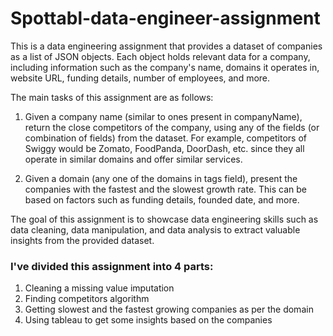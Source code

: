 # Spottabl-data-engineer-assignment
This is a data engineering assignment that provides a dataset of companies as a list of JSON objects. Each object holds relevant data for a company, including information such as the company's name, domains it operates in, website URL, funding details, number of employees, and more.

The main tasks of this assignment are as follows:

1. Given a company name (similar to ones present in companyName), return the close competitors of the company, using any of the fields (or combination of fields) from the dataset. For example, competitors of Swiggy would be Zomato, FoodPanda, DoorDash, etc. since they all operate in similar domains and offer similar services.

2. Given a domain (any one of the domains in tags field), present the companies with the fastest and the slowest growth rate. This can be based on factors such as funding details, founded date, and more.

The goal of this assignment is to showcase data engineering skills such as data cleaning, data manipulation, and data analysis to extract valuable insights from the provided dataset.

### I've divided this assignment into 4 parts:
1. Cleaning a missing value imputation
2. Finding competitors algorithm
3. Getting slowest and the fastest growing companies as per the domain
4. Using tableau to get some insights based on the companies

